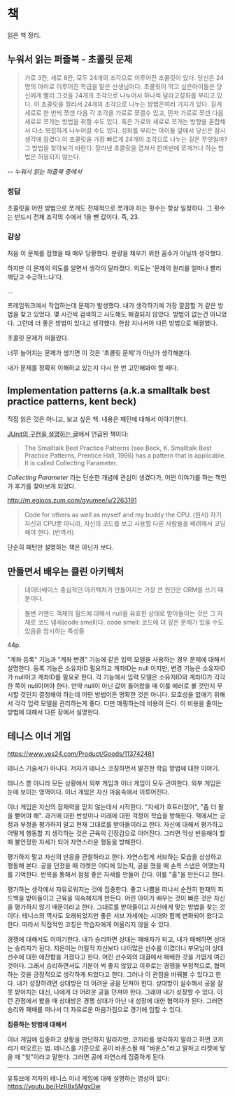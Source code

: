 # 책

읽은 책 정리.

## 누워서 읽는 퍼즐북 - 초콜릿 문제

> 가로 3칸, 세로 8칸, 모두 24개의 조각으로 이루어진 초콜릿이 있다. 당신은 24명의 아이로 이루어진 학급을 맡은 선생님이다. 초콜릿이 먹고 싶은아이들은 당신에게 빨리 그것을 24개의 조각으로 나누어서 하나씩 달라고성화를 부리고 있다. 이 초콜릿을 잘라서 24개의 조각으로 나누는 방법은여러 가지가 있다. 길게 세로로 한 번씩 쪼갠 다음 각 조각을 가로로 쪼갤수 있고, 먼저 가로로 쪼갠 다음 세로로 쪼개는 방법을 취할 수도 있다. 혹은 가로와 세로로 쪼개는 방향을 혼합해서 다소 복잡하게 나누어갈 수도 있다. 성화를 부리는 아이들 앞에서 당신은 잠시 생각에 잠겼다.이 초콜릿을 가장 빠르게 24개의 조각으로 나누는 길은 무엇일까? 그 방법을 찾아보기 바란다. 잘라낸 초콜릿을 겹쳐서 한꺼번에 쪼개거나 하는 방법은 허용되지 않는다.

*-- 누워서 읽는 퍼즐북 중에서*

### 정답

초콜릿을 어떤 방법으로 쪼개도 전체적으로 쪼개야 하는 횟수는 항상 일정하다. 그 횟수는 반드시 전체 조각의 수에서 1을 뺀 값이다. 즉, 23.

### 감상

처음 이 문제를 접했을 때 매우 당황했다.
분량을 채우기 위한 꼼수가 아닐까 생각했다.

하지만 이 문제의 의도를 알면서 생각이 달라졌다.
의도는 '문제의 원리를 얼마나 빨리 깨닫고 수긍하느냐'다.

...

프레임워크에서 작업하는데 문제가 발생했다.
내가 생각하기에 가장 깔끔할 거 같은 방법을 찾고 있었다.
몇 시간씩 검색하고 시도해도 해결되지 않았다.
방법이 없는건 아니었다. 그런데 더 좋은 방법이 있다고 생각했다.
한참 지나서야 다른 방법으로 해결했다.

초콜릿 문제가 떠올랐다.

너무 늘어지는 문제가 생기면 이 것은 '초콜릿 문제'가 아닌가 생각해본다.

내가 문제를 정확히 이해하고 있는지 다시 한 번 고민해봐야 할 때다.

## Implementation patterns (a.k.a smalltalk best practice patterns, kent beck)

직접 읽은 것은 아니고, 보고 싶은 책. 내용은 패턴에 대해서 이야기한다.

[JUnit의 구현을 설명하는 글](https://curlunit.sourceforge.net/doc/cookstour/cookstour.htm)에서 언급된 책이다:
> The Smalltalk Best Practice Patterns (see Beck, K. Smalltalk Best Practice Patterns, Prentice Hall, 1996) has a pattern that is applicable. It is called Collecting Parameter.

*Collecting Parameter* 라는 단순한 개념에 관심이 생겼다가, 어떤 이야기를 하는 책인가 후기를 찾아보게 되었다.

http://m.egloos.zum.com/gyumee/v/2263191

> Code for others as well as myself and my buddy the CPU. (원서)
> 자기 자신과 CPU뿐 아니라, 자신의 코드를 보고 사용할 다른 사람들을 배려해서 코딩해야 한다. (번역서)

단순히 패턴만 설명하는 책은 아닌가 보다.

## 만들면서 배우는 클린 아키텍처

> 데이터베이스 중심적인 아키텍처가 만들어지는 가장 큰 원인은 ORM을 쓰기 때문이다.

> 불변 커맨드 객체의 필드에 대해서 null을 유효한 상태로 받아들이는 것은 그 자체로 코드 냄새(code smell)다.
> code smell: 코드에 더 깊은 문제가 있을 수도 있음을 암시하는 특성들

44p.

"계좌 등록" 기능과 "계좌 변경" 기능에 같은 입력 모델을 사용하는 경우 문제에 대해서 설명한다.
등록 기능은 소유자ID 필요하고 계좌ID는 null 이지만, 변경 기능은 소유자ID가 null이고 계좌ID를 필요로 한다.
각 기능에서 입력 모델은 소유자ID와 계좌ID가 각각 한 쪽이 null이어야 한다.
만약 null이 아닌 값이 들어왔을 때 이를 에러로 볼 것인지 무시할 것인지 결정해야 하는데 어떤 방법이든 명확한 것은 아니다.
모호성을 없애기 위해서 각각 입력 모델을 관리하는게 좋다.
다만 매핑하는데 비용이 든다.
이 비용을 줄이는 방법에 대해서 다른 장에서 설명한다.

## 테니스 이너 게임

https://www.yes24.com/Product/Goods/113742481

테니스 기술서가 아니다. 저자가 테니스 코칭하면서 발견한 학습 방법에 대한 이야기.

테니스 뿐 아니라 모든 상황에서 외부 게임과 이너 게임이 모두 관여한다.
외부 게임은 눈에 보이는 영역이다. 이너 게임은 자신 마음속에서 이루어진다.

이너 게임은 자신의 잠재력을 믿지 않는데서 시작한다.
"자세가 흐트러졌어", "좀 더 팔을 뻗어야 해". 과거에 대한 반성이나 미래에 대한 걱정이 학습을 방해한다.
책에서는 긍정과 부정을 평가하지 말고 현재 그대로를 받아들이라고 한다.
자신에 대해서 평가하고 어떻게 행동할 지 생각하는 것은 근육의 긴장감으로 이어진다.
그러면 막상 반응해야 할 때 불안정한 자세가 되어 자연스러운 행동을 방해한다.

평가하지 말고 자신의 반응을 관찰하라고 한다.
자연스럽게 서브하는 모습을 상상하고 행동해 본다.
공을 던졌을 때 라켓은 어디에 있는지, 공을 쳤을 때 손목 스냅은 어땠는지를 기억한다.
반복을 통해서 점점 좋은 자세를 만들어 간다. 이를 "홈"을 만든다고 한다.

평가하는 생각에서 자유로워지는 것에 집중한다.
좋고 나쁨을 떠나서 순전히 현재의 피드백을 받아들이고 근육을 익숙해지게 만든다.
어린 아이가 배우는 것이 빠른 것은 자신을 평가하지 않기 때문이라고 한다.
그대로를 받아들이고 자신에게 맞는 방법을 찾는 것이다.
테니스의 역사도 오래되었지만 좋은 서브 자세에는 시대와 함께 변화되어 왔다고 한다.
따라서 직접적인 코칭은 학습자에게 어울리지 않을 수 있다.

경쟁에 대해서도 이야기한다.
내가 승리하면 상대는 패배자가 되고, 내가 패배하면 상대는 승리자가 된다.
지은이는 어릴적 자신보다 나이많은 선수를 이겼더니 부모님이 상대 선수에 대한 애잔함을 가졌다고 한다.
어린 선수와의 대결에서 패배한 것을 가엾게 여긴 것이다.
그래서 승리하면서도 기분이 썩 좋지 않았고 이후로는 경쟁을 부정적으로, 협력하는 것을 긍정적으로 생각하게 되었다고 한다.
그러나 이 관점을 바꿔볼 수 있다고 한다.
내가 성장하려면 상대방은 더 어려운 공을 던져야 한다.
상대방이 실수해서 공을 잘못 받아치는 대신, 나에게 더 어려운 공을 던져야 한다.
그래야 내가 성장할 수 있다. 이런 관점에서 봤을 때 상대방은 경쟁 상대가 아닌 내 성장에 대한 협력자가 된다.
그러면 승리와 패배를 떠나서 더 자유로운 마음가짐으로 경기에 임할 수 있다.

**집중하는 방법에 대해서**

이너 게임에 집중하고 상황을 판단하지 말라지만, 코끼리를 생각하지 말라고 하면 코끼리가 떠오르는 법.
테니스를 기준으로 공이 바운스될 때 "바운스"라고 말하고 라켓에 닿을 때 "힛"이라고 말한다.
그러면 공에 자연스레 집중하게 된다.

---

유튜브에 저자의 테니스 이너 게임에 대해 설명하는 영상이 있다: https://youtu.be/HzR8x5MgvDw
